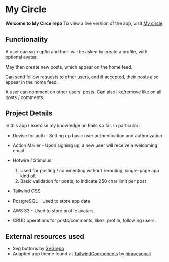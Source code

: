 # My Circle

**Welcome to My Circe repo**
To view a live version of the app, visit [My circle](https://my-circle.fly.dev/).

## Functionality

A user can sign up/in and then will be asked to create a profile, with optional avatar. 

May then create new posts, which appear on the home feed.

Can send follow requests to other users, and if accepted, their posts also appear in the home feed.

A user can comment on other users' posts. Can also like/remove like on all posts / comments.

## Project Details

In this app I exercise my knowledge on Rails so far. In particular:

* Devise for auth - Setting up basic user authentication and authorization
* Action Mailer - Upon signing up, a new user will receive a welcoming email
* Hotwire / Stimulus
    1) Used for posting / commenting without rerouting, single-page app kind of.
    1) Basic validation for posts, to indicate 250 char limit per post

* Tailwind CSS
* PostgreSQL - Used to store app data
* AWS S3 - Used to store profile avatars.
* CRUD operations for posts/comments, likes, profile, following users.

## External resources used

* Svg buttons by [SVGrepo](https://www.svgrepo.com/)
* Adapted app theme found at [TailwindComponents](https://tailwindcomponents.com/) by [hiravesonali](https://tailwindcomponents.com/u/hiravesonali)
